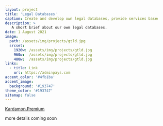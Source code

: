 ```yaml
---
layout: project
title: 'Legal Databases'
caption: Create and develop own legal databases, provide services based on them. Help others to create and develop them too.
description: >
   A short brief about our own legal databases.  
date: 1 August 2021
image: 
  path: /assets/img/projects/gtld.jpg
  srcset: 
    1920w: /assets/img/projects/gtld.jpg
    960w:  /assets/img/projects/gtld.jpg
    480w:  /assets/img/projects/gtld.jpg
links:
  - title: Link
    url: https://adminpays.com
accent_color: '#4fb1ba'
accent_image:
  background: '#193747'
theme_color: '#193747'
sitemap: false
---
```


[Kardamon.Premium](https://github.com/xCounsel/kardamon/tree/master/English/premium) <br/>

more details coming soon
